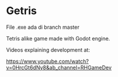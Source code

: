 # Getris
File .exe ada di branch master

Tetris alike game made with Godot engine.



Videos explaining development at:

https://www.youtube.com/watch?v=0HrcGt6dNy8&ab_channel=RHGameDev
